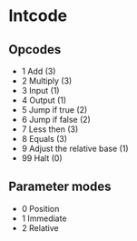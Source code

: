 # Intcode

## Opcodes

- 1 Add (3)
- 2 Multiply (3)
- 3 Input (1)
- 4 Output (1)
- 5 Jump if true (2)
- 6 Jump if false (2)
- 7 Less then (3)
- 8 Equals (3)
- 9 Adjust the relative base (1)
- 99 Halt (0)

## Parameter modes

- 0 Position
- 1 Immediate
- 2 Relative
